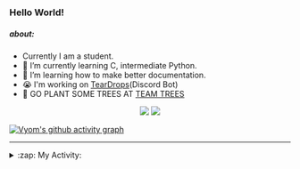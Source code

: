 ### Hello World!

##### about:
- Currently I am a student.
- 🌱 I’m currently learning C, intermediate Python.
- 🌱 I’m learning how to make better documentation.
- 😭 I'm working on [TearDrops](https://github.com/Vyvy-vi/TearDrops)(Discord Bot)
- 🌱 GO PLANT SOME TREES AT [TEAM TREES](https://teamtrees.org/)

<p align="center">
  <a href="https://twitter.com/Vyvy_viM"><img target="_blank" src="https://img.shields.io/badge/twitter%20@Vyvy_viM-0D95E8?style=for-the-badge&logo=twitter&logoColor=white"/></a> 
  <a href="https://vyvy-vi.github.io/portfolio"><img target="_blank" src="https://img.shields.io/badge/-I%27m_craving_for_open_source-green?style=for-the-badge&logo=github&logoColor=black"/></a> 
</p>

[![Vyom's github activity graph](https://activity-graph.herokuapp.com/graph?username=Vyvy-vi)](https://github.com/ashutosh00710/github-readme-activity-graph)

---
<details>
  <summary>:zap: My Activity:</summary>
  
<!--START_SECTION:waka-->
**I'm a Night 🦉** 

```text
🌞 Morning    27 commits     █░░░░░░░░░░░░░░░░░░░░░░░░   4.4% 
🌆 Daytime    143 commits    █████░░░░░░░░░░░░░░░░░░░░   23.33% 
🌃 Evening    235 commits    █████████░░░░░░░░░░░░░░░░   38.34% 
🌙 Night      208 commits    ████████░░░░░░░░░░░░░░░░░   33.93%

```
📅 **I'm Most Productive on Sunday** 

```text
Monday       84 commits     ███░░░░░░░░░░░░░░░░░░░░░░   13.7% 
Tuesday      92 commits     ███░░░░░░░░░░░░░░░░░░░░░░   15.01% 
Wednesday    72 commits     ███░░░░░░░░░░░░░░░░░░░░░░   11.75% 
Thursday     85 commits     ███░░░░░░░░░░░░░░░░░░░░░░   13.87% 
Friday       47 commits     ██░░░░░░░░░░░░░░░░░░░░░░░   7.67% 
Saturday     83 commits     ███░░░░░░░░░░░░░░░░░░░░░░   13.54% 
Sunday       150 commits    ██████░░░░░░░░░░░░░░░░░░░   24.47%

```


📊 **This Week I Spent My Time On** 

```text
🔥 Editors: 
Vim                      8 hrs 27 mins       ██████████████████░░░░░░░   73.89% 
VS Code                  2 hrs 59 mins       ██████░░░░░░░░░░░░░░░░░░░   26.11%

🐱‍💻 Projects: 
Shepherd-bot             8 hrs 16 mins       ██████████████████░░░░░░░   72.17% 
Unknown Project          1 hr 19 mins        ███░░░░░░░░░░░░░░░░░░░░░░   11.59% 
crypto-price-bot         1 hr 5 mins         ██░░░░░░░░░░░░░░░░░░░░░░░   9.53% 
stargate                 15 mins             ░░░░░░░░░░░░░░░░░░░░░░░░░   2.22% 
POSTMAN-VISUALIZE        11 mins             ░░░░░░░░░░░░░░░░░░░░░░░░░   1.61%

```


 Last Updated on 16/07/2021
<!--END_SECTION:waka-->
</details>
